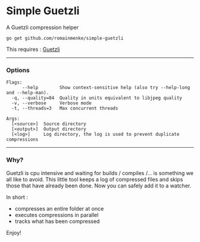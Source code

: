 # Simple Guetzli

A Guetzli compression helper

`go get github.com/romainmenke/simple-guetzli`

This requires : [Guetzli](https://github.com/google/guetzli)

---

### Options

```
Flags:
      --help        Show context-sensitive help (also try --help-long and --help-man).
  -q, --quality=84  Quality in units equivalent to libjpeg quality
  -v, --verbose     Verbose mode
  -t, --threads=3   Max concurrent threads

Args:
  [<source>]  Source directory
  [<output>]  Output directory
  [<log>]     Log directory, the log is used to prevent duplicate compressions
```

---

### Why?

Guetzli is cpu intensive and waiting for builds / compiles /... is something we all like to avoid.
This little tool keeps a log of compressed files and skips those that have already been done. Now you can safely add it to a watcher.

In short :

- compresses an entire folder at once
- executes compressions in parallel
- tracks what has been compressed

Enjoy!
